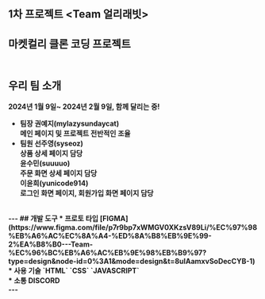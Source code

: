 ## 1차 프로젝트 <Team 얼리래빗>
마켓컬리 클론 코딩 프로젝트<br>
<br>
---
## 우리 팀 소개
<b> 2024년 1월 9일~ 2024년 2월 9일, 함께 달리는 중!
* 팀장
<b>권예지(mylazysundaycat)</b> <br>
메인 페이지 및 프로젝트 전반적인 조율 <br>
* 팀원
<b>선주영(syseoz)</b> <br>
상품 상세 페이지 담당 <br>
<b>윤수민(suuuuo)</b><br>
주문 화면 상세 페이지 담당<br>
<b>이윤희(yunicode914)</b> <br>
로그인 화면 페이지, 회원가입 화면 페이지 담당<br>
<br>
---
## 개발 도구
* 프로토 타입
[FIGMA](https://www.figma.com/file/p7r9bp7xWMGV0XKzsV89Li/%EC%97%98%EB%A6%AC%EC%8A%A4-%ED%8A%B8%EB%9E%99-2%EA%B8%B0---Team-%EC%96%BC%EB%A6%AC%EB%9E%98%EB%B9%97?type=design&node-id=0%3A1&mode=design&t=8uIAamxvSoDecCYB-1)<br>
* 사용 기술
`HTML` `CSS` `JAVASCRIPT`<br>
* 소통
DISCORD
<br>
---

